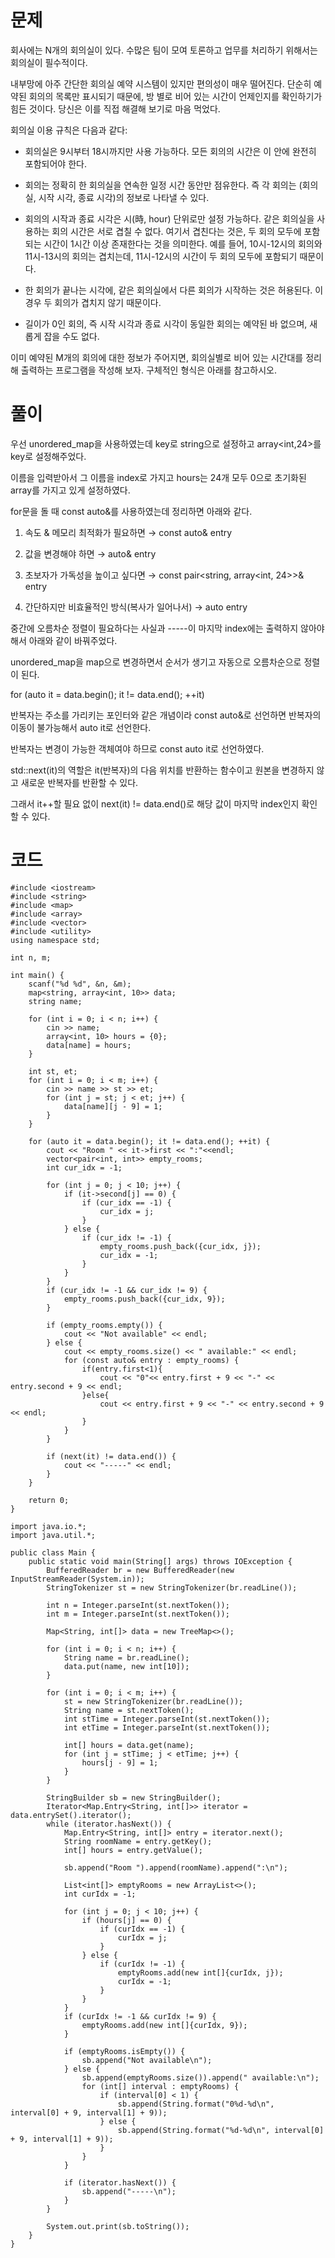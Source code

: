 # 문제

회사에는 N개의 회의실이 있다. 수많은 팀이 모여 토론하고 업무를 처리하기 위해서는 회의실이 필수적이다.

내부망에 아주 간단한 회의실 예약 시스템이 있지만 편의성이 매우 떨어진다. 단순히 예약된 회의의 목록만 표시되기 때문에, 방 별로 비어 있는 시간이 언제인지를 확인하기가 힘든 것이다. 당신은 이를 직접 해결해 보기로 마음 먹었다.

회의실 이용 규칙은 다음과 같다:

- 회의실은 9시부터 18시까지만 사용 가능하다. 모든 회의의 시간은 이 안에 완전히 포함되어야 한다.

- 회의는 정확히 한 회의실을 연속한 일정 시간 동안만 점유한다. 즉 각 회의는 (회의실, 시작 시각, 종료 시각)의 정보로 나타낼 수 있다.

- 회의의 시작과 종료 시각은 시(時, hour) 단위로만 설정 가능하다. 같은 회의실을 사용하는 회의 시간은 서로 겹칠 수 없다. 여기서 겹친다는 것은, 두 회의 모두에 포함되는 시간이 1시간 이상 존재한다는 것을 의미한다. 예를 들어, 10시-12시의 회의와 11시-13시의 회의는 겹치는데, 11시-12시의 시간이 두 회의 모두에 포함되기 때문이다.

- 한 회의가 끝나는 시각에, 같은 회의실에서 다른 회의가 시작하는 것은 허용된다. 이 경우 두 회의가 겹치지 않기 때문이다.

- 길이가 0인 회의, 즉 시작 시각과 종료 시각이 동일한 회의는 예약된 바 없으며, 새롭게 잡을 수도 없다.

 

이미 예약된 M개의 회의에 대한 정보가 주어지면, 회의실별로 비어 있는 시간대를 정리해 출력하는 프로그램을 작성해 보자. 구체적인 형식은 아래를 참고하시오.

# 풀이

우선 unordered_map을 사용하였는데 key로 string으로 설정하고 array<int,24>를 key로 설정해주었다.

이름을 입력받아서 그 이름을 index로 가지고 hours는 24개 모두 0으로 초기화된 array를 가지고 있게 설정하였다.

for문을 돌 때 const auto&를 사용하였는데 정리하면 아래와 같다.

1) 속도 & 메모리 최적화가 필요하면 → const auto& entry

2) 값을 변경해야 하면 → auto& entry

3) 초보자가 가독성을 높이고 싶다면 → const pair<string, array<int, 24>>& entry

4) 간단하지만 비효율적인 방식(복사가 일어나서) → auto entry

중간에 오름차순 정렬이 필요하다는 사실과 -----이 마지막 index에는 출력하지 않아야해서 아래와 같이 바꿔주었다.

unordered_map을 map으로 변경하면서 순서가 생기고 자동으로 오름차순으로 정렬이 된다.

for (auto it = data.begin(); it != data.end(); ++it) 

반복자는 주소를 가리키는 포인터와 같은 개념이라 const auto&로 선언하면 반복자의 이동이 불가능해서 auto it로 선언한다.

반복자는 변경이 가능한 객체여야 하므로 const auto it로 선언하였다.

std::next(it)의 역할은 it(반복자)의 다음 위치를 반환하는 함수이고 원본을 변경하지 않고 새로운 반복자를 반환할 수 있다.

그래서 it++할 필요 없이 next(it) != data.end()로 해당 값이 마지막 index인지 확인할 수 있다.

# 코드
```
#include <iostream>
#include <string>
#include <map>
#include <array>
#include <vector>
#include <utility>
using namespace std;

int n, m;

int main() {
    scanf("%d %d", &n, &m);
    map<string, array<int, 10>> data;
    string name;

    for (int i = 0; i < n; i++) {
        cin >> name;
        array<int, 10> hours = {0};
        data[name] = hours;
    }

    int st, et;
    for (int i = 0; i < m; i++) {
        cin >> name >> st >> et;
        for (int j = st; j < et; j++) {  
            data[name][j - 9] = 1;
        }
    }

    for (auto it = data.begin(); it != data.end(); ++it) {
        cout << "Room " << it->first << ":"<<endl;
        vector<pair<int, int>> empty_rooms;
        int cur_idx = -1;

        for (int j = 0; j < 10; j++) {
            if (it->second[j] == 0) {
                if (cur_idx == -1) {
                    cur_idx = j;  
                }
            } else {
                if (cur_idx != -1) {
                    empty_rooms.push_back({cur_idx, j});
                    cur_idx = -1;
                }
            }
        }
        if (cur_idx != -1 && cur_idx != 9) {
            empty_rooms.push_back({cur_idx, 9});
        }

        if (empty_rooms.empty()) {
            cout << "Not available" << endl;
        } else {
            cout << empty_rooms.size() << " available:" << endl;
            for (const auto& entry : empty_rooms) {
                if(entry.first<1){
                    cout << "0"<< entry.first + 9 << "-" << entry.second + 9 << endl;
                }else{
                    cout << entry.first + 9 << "-" << entry.second + 9 << endl;
                }
            }
        }

        if (next(it) != data.end()) {
            cout << "-----" << endl;
        }
    }

    return 0;
}
```
```
import java.io.*;
import java.util.*;

public class Main {
    public static void main(String[] args) throws IOException {
        BufferedReader br = new BufferedReader(new InputStreamReader(System.in));
        StringTokenizer st = new StringTokenizer(br.readLine());
        
        int n = Integer.parseInt(st.nextToken());
        int m = Integer.parseInt(st.nextToken()); 

        Map<String, int[]> data = new TreeMap<>();

        for (int i = 0; i < n; i++) {
            String name = br.readLine();
            data.put(name, new int[10]);
        }

        for (int i = 0; i < m; i++) {
            st = new StringTokenizer(br.readLine());
            String name = st.nextToken();
            int stTime = Integer.parseInt(st.nextToken());
            int etTime = Integer.parseInt(st.nextToken());

            int[] hours = data.get(name);
            for (int j = stTime; j < etTime; j++) {
                hours[j - 9] = 1; 
            }
        }

        StringBuilder sb = new StringBuilder();
        Iterator<Map.Entry<String, int[]>> iterator = data.entrySet().iterator();
        while (iterator.hasNext()) {
            Map.Entry<String, int[]> entry = iterator.next();
            String roomName = entry.getKey();
            int[] hours = entry.getValue();

            sb.append("Room ").append(roomName).append(":\n");

            List<int[]> emptyRooms = new ArrayList<>();
            int curIdx = -1;

            for (int j = 0; j < 10; j++) {
                if (hours[j] == 0) {
                    if (curIdx == -1) {
                        curIdx = j;
                    }
                } else {
                    if (curIdx != -1) {
                        emptyRooms.add(new int[]{curIdx, j});
                        curIdx = -1;
                    }
                }
            }
            if (curIdx != -1 && curIdx != 9) {
                emptyRooms.add(new int[]{curIdx, 9});
            }

            if (emptyRooms.isEmpty()) {
                sb.append("Not available\n");
            } else {
                sb.append(emptyRooms.size()).append(" available:\n");
                for (int[] interval : emptyRooms) {
                    if (interval[0] < 1) {
                        sb.append(String.format("0%d-%d\n", interval[0] + 9, interval[1] + 9));
                    } else {
                        sb.append(String.format("%d-%d\n", interval[0] + 9, interval[1] + 9));
                    }
                }
            }

            if (iterator.hasNext()) {
                sb.append("-----\n");
            }
        }

        System.out.print(sb.toString());
    }
}

```